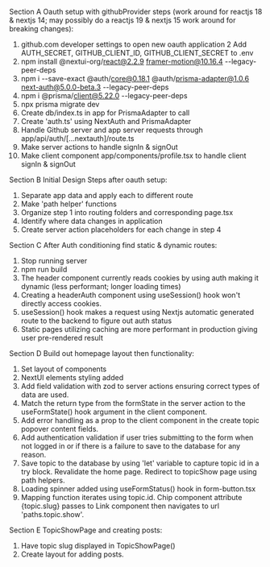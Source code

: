Section A
Oauth setup with githubProvider steps (work around for reactjs 18 & nextjs 14; may possibly do a reactjs 19 & nextjs 15 work around for breaking changes):

1. github.com developer settings to open new oauth application
2  Add AUTH_SECRET, GITHUB_CLIENT_ID, GITHUB_CLIENT_SECRET to .env
3. npm install @nextui-org/react@2.2.9 framer-motion@10.16.4 --legacy-peer-deps
4. npm i --save-exact @auth/core@0.18.1 @auth/prisma-adapter@1.0.6 next-auth@5.0.0-beta.3 --legacy-peer-deps
5. npm i @prisma/client@5.22.0 --legacy-peer-deps
6. npx prisma migrate dev
7. Create db/index.ts in app for PrismaAdapter to call
8. Create 'auth.ts' using NextAuth and PrismaAdapter
9. Handle Github server and app server requests through app/api/auth/[...nextauth]/route.ts
10. Make server actions to handle signIn & signOut
11. Make client component app/components/profile.tsx to handle client signIn & signOut

Section B
Initial Design Steps after oauth setup:

1. Separate app data and apply each to different route
2. Make 'path helper' functions
3. Organize step 1 into routing folders and corresponding page.tsx
4. Identify where data changes in application
5. Create server action placeholders for each change in step 4

Section C
After Auth conditioning find static & dynamic routes:
1. Stop running server
2. npm run build
3. The header component currently reads cookies by using auth making it dynamic (less performant; longer loading times)
4. Creating a headerAuth component using useSession() hook won't directly access cookies.  
5. useSession() hook makes a request using Nextjs automatic generated route to the backend to figure out auth status
6. Static pages utilizing caching are more performant in production giving user pre-rendered result

Section D
Build out homepage layout then functionality:
1. Set layout of components
2. NextUI elements styling added
3. Add field validation with zod to server actions ensuring correct types of data are used.
4. Match the return type from the formState in the server action to the useFormState() hook argument in the client component.
5. Add error handling as a prop to the client component in the create topic popover content fields.
6. Add authentication validation if user tries submitting to the form when not logged in or if there is a failure to save to the database for any reason.
7. Save topic to the database by using 'let' variable to capture topic id in a try block.  Revalidate the home page.  Redirect to topicShow page using path helpers.
8. Loading spinner added using useFormStatus() hook in form-button.tsx
9. Mapping function iterates using topic.id.  Chip component attribute {topic.slug} passes to  Link component then navigates to url 'paths.topic.show'.

Section E
TopicShowPage and creating posts:
1. Have topic slug displayed in TopicShowPage()
2. Create layout for adding posts.